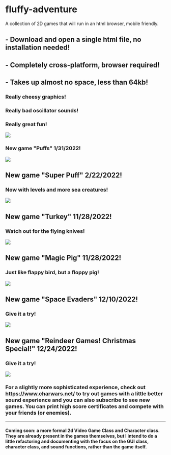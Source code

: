 # fluffy-adventure
A collection of 2D games that will run in an html browser, mobile friendly.  

## - Download and open a single html file, no installation needed!
## - Completely cross-platform, browser required!
## - Takes up almost no space, less than 64kb!

### Really cheesy graphics!
### Really bad oscillator sounds!
### Really great fun!

<img src='screenshot_original.png'>

### New game "Puffs" 1/31/2022!
<img src='puffs.png'>

## New game "Super Puff" 2/22/2022!
### Now with levels and more sea creatures!
<img src='superpuff.png'>

## New game "Turkey" 11/28/2022!
### Watch out for the flying knives!
<img src='screenshot_turkey.png'>

## New game "Magic Pig" 11/28/2022!
### Just like flappy bird, but a floppy pig!
<img src='screenshot_magicpig.png'>

## New game "Space Evaders" 12/10/2022!
### Give it a try!
<img src='screenshot.png'>

## New game "Reindeer Games!  Christmas Special!" 12/24/2022!
### Give it a try!
<img src='reindeer.png'>

### For a slightly more sophisticated experience, check out https://www.charwars.net/ to try out games with a little better sound experience and you can also subscribe to see new games.  You can print high score certificates and compete with your friends (or enemies).

-------------------------------------

#### Coming soon: a more formal 2d Video Game Class and Character class.  They are already present in the games themselves, but I intend to do a little refactoring and documenting with the focus on the GUI class, character class, and sound functions, rather than the game itself.

